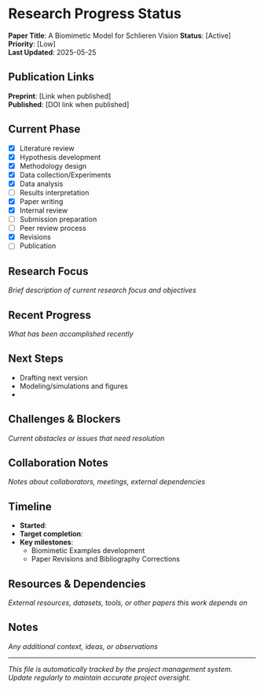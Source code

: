 # Research Progress Status

**Paper Title**: A Biomimetic Model for Schlieren Vision
**Status**: [Active]  
**Priority**: [Low]  
**Last Updated**: 2025-05-25

## Publication Links
**Preprint**: [Link when published]  
**Published**: [DOI link when published]

## Current Phase
- [x] Literature review
- [x] Hypothesis development  
- [x] Methodology design
- [x] Data collection/Experiments
- [x] Data analysis
- [ ] Results interpretation
- [x] Paper writing
- [x] Internal review
- [ ] Submission preparation
- [ ] Peer review process
- [x] Revisions
- [ ] Publication

## Research Focus
*Brief description of current research focus and objectives*

## Recent Progress
*What has been accomplished recently*

## Next Steps
- Drafting next version
- Modeling/simulations and figures
- 

## Challenges & Blockers
*Current obstacles or issues that need resolution*

## Collaboration Notes
*Notes about collaborators, meetings, external dependencies*

## Timeline
- **Started**: 
- **Target completion**: 
- **Key milestones**:
  - Biomimetic Examples development
  - Paper Revisions and Bibliography Corrections

## Resources & Dependencies
*External resources, datasets, tools, or other papers this work depends on*

## Notes
*Any additional context, ideas, or observations*

---
*This file is automatically tracked by the project management system. Update regularly to maintain accurate project oversight.*